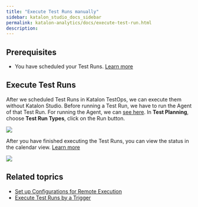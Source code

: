 ```yaml
---
title: "Execute Test Runs manually"
sidebar: katalon_studio_docs_sidebar
permalink: katalon-analytics/docs/execute-test-run.html 
description: 
---
```

## Prerequisites

- You have scheduled your Test Runs. [Learn more](https://docs.katalon.com/katalon-analytics/docs/create-plan.html)

## Execute Test Runs

After we scheduled Test Runs in Katalon TestOps, we can execute them without Katalon Studio. Before running a Test Run, we have to run the Agent of that Test Run. For running the Agent, we can [see here](https://docs.katalon.com/katalon-analytics/docs/install_kt_agent.html). In **Test Planning**, choose **Test Run Types**, click on the Run button.

![](https://github.com/katalon-studio/docs-images/raw/master/katalon-analytics/docs/execute-test-runs/kt_test_plan_test_run_type.png)

After you have finished executing the Test Runs, you can view the status in the calendar view. [Learn more](https://docs.katalon.com/katalon-analytics/docs/create-plan.html#view-test-runs)

<img src="https://github.com/katalon-studio/docs-images/raw/master/katalon-analytics/docs/execute-test-runs/view-test-runs.png" width="" height="">

## Related toprics

- [Set up Configurations for Remote Execution](/katalon-analytics/docs/test-run-config.html)
- [Execute Test Runs by a Trigger](/katalon-analytics/docs/kt-scheduler.html)